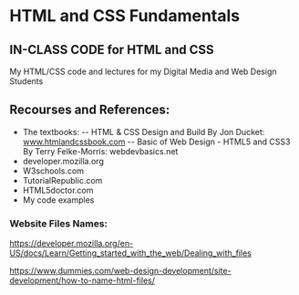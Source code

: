 # HTML and CSS Fundamentals
## IN-CLASS CODE for HTML and CSS
My HTML/CSS code and lectures for my Digital Media and Web Design Students

## Recourses and References:
-	The textbooks:
--  HTML & CSS Design and Build By Jon Ducket: www.htmlandcssbook.com
--  Basic of Web Design - HTML5 and CSS3 By Terry Felke-Morris: webdevbasics.net
-	developer.mozilla.org
-	W3schools.com
-   TutorialRepublic.com
-	HTML5doctor.com
-	My code examples

### Website Files Names:
https://developer.mozilla.org/en-US/docs/Learn/Getting_started_with_the_web/Dealing_with_files

https://www.dummies.com/web-design-development/site-development/how-to-name-html-files/